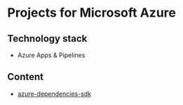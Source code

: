 # Projects for Microsoft Azure

## Technology stack
* Azure Apps & Pipelines
	
## Content
- [azure-dependencies-sdk](/azure-dependencies-sdk/azure-dependencies-sdk.md)

